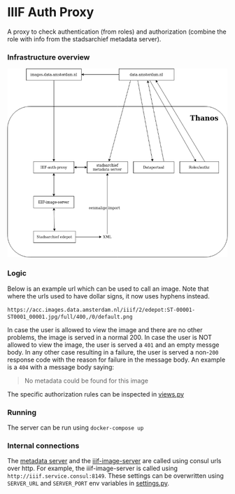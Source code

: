 # IIIF Auth Proxy
A proxy to check authentication (from roles) and authorization (combine the role with info from the 
stadsarchief metadata server).

### Infrastructure overview

![The infrastructure](iiif_infrastructure.png)

### Logic

Below is an example url which can be used to call an image. Note that where the urls used to have dollar signs, it 
now uses hyphens instead. 

    https://acc.images.data.amsterdam.nl/iiif/2/edepot:ST-00001-ST0001_00001.jpg/full/400,/0/default.png

In case the user is allowed to view the image and there are no other problems, the image is served in a normal 200.
In case the user is NOT allowed to view the image, the user is served a `401` and an empty messge body.
In any other case resulting in a failure, the user is served a non-`200` response code with the reason for failure 
in the message body. An example is a `404` with a message body saying:

> No metadata could be found for this image

The specific authorization rules can be inspected in [views.py](src/iiif/views.py)

### Running

The server can be run using `docker-compose up`

### Internal connections
The [metadata server](https://github.com/Amsterdam/stadsarchief) and the 
[iiif-image-server](https://github.com/Amsterdam/iiif-image-server) are called using consul urls over http. For 
example, the iiif-image-server is called using `http://iiif.service.consul:8149`. These settings can be overwritten 
using `SERVER_URL` and `SERVER_PORT` env variables in [settings.py](src/settings/settings.py). 
